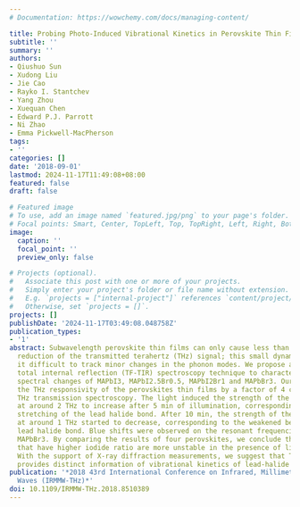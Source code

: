 ```yaml
---
# Documentation: https://wowchemy.com/docs/managing-content/

title: Probing Photo-Induced Vibrational Kinetics in Perovskite Thin Films
subtitle: ''
summary: ''
authors:
- Qiushuo Sun
- Xudong Liu
- Jie Cao
- Rayko I. Stantchev
- Yang Zhou
- Xuequan Chen
- Edward P.J. Parrott
- Ni Zhao
- Emma Pickwell-MacPherson
tags:
- ''
categories: []
date: '2018-09-01'
lastmod: 2024-11-17T11:49:08+08:00
featured: false
draft: false

# Featured image
# To use, add an image named `featured.jpg/png` to your page's folder.
# Focal points: Smart, Center, TopLeft, Top, TopRight, Left, Right, BottomLeft, Bottom, BottomRight.
image:
  caption: ''
  focal_point: ''
  preview_only: false

# Projects (optional).
#   Associate this post with one or more of your projects.
#   Simply enter your project's folder or file name without extension.
#   E.g. `projects = ["internal-project"]` references `content/project/deep-learning/index.md`.
#   Otherwise, set `projects = []`.
projects: []
publishDate: '2024-11-17T03:49:08.048758Z'
publication_types:
- '1'
abstract: Subwavelength perovskite thin films can only cause less than a 10% intensity
  reduction of the transmitted terahertz (THz) signal; this small dynamic range makes
  it difficult to track minor changes in the phonon modes. We propose a THz thin film
  total internal reflection (TF-TIR) spectroscopy technique to characterize photo-induced
  spectral changes of MAPbI3, MAPbI2.5Br0.5, MAPbI2Br1 and MAPbBr3. Our approach enhanced
  the THz responsivity of the perovskites thin films by a factor of 4 compared to
  THz transmission spectroscopy. The light induced the strength of the phonon modes
  at around 2 THz to increase after 5 min of illumination, corresponding to the enhanced
  stretching of the lead halide bond. After 10 min, the strength of the phonon modes
  at around 1 THz started to decrease, corresponding to the weakened bending of the
  lead halide bond. Blue shifts were observed on the resonant frequencies apart from
  MAPbBr3. By comparing the results of four perovskites, we conclude the perovskites
  that have higher iodide ratio are more unstable in the presence of light and moisture.
  With the support of X-ray diffraction measurements, we suggest that THz TF-TIR spectroscopy
  provides distinct information of vibrational kinetics of lead-halide bond in perovskites.
publication: '*2018 43rd International Conference on Infrared, Millimeter, and Terahertz
  Waves (IRMMW-THz)*'
doi: 10.1109/IRMMW-THz.2018.8510389
---
```

